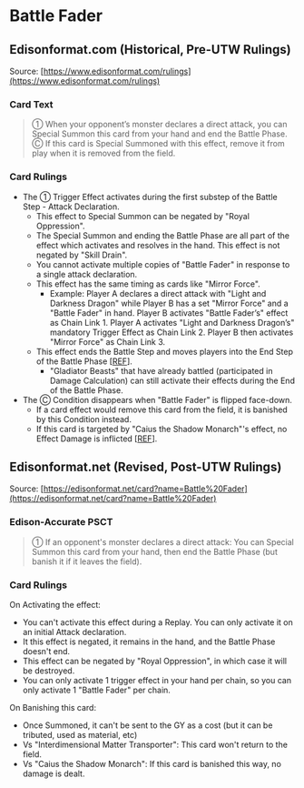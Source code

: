 # Battle Fader

## Edisonformat.com (Historical, Pre-UTW Rulings)

Source: [https://www.edisonformat.com/rulings](https://www.edisonformat.com/rulings)

### Card Text

> ① When your opponent’s monster declares a direct attack, you can Special Summon this card from your hand and end the Battle Phase. Ⓒ If this card is Special Summoned with this effect, remove it from play when it is removed from the field.

### Card Rulings

*   The ① Trigger Effect activates during the first substep of the Battle Step - Attack Declaration.
    *   This effect to Special Summon can be negated by "Royal Oppression".
    *   The Special Summon and ending the Battle Phase are all part of the effect which activates and resolves in the hand. This effect is not negated by "Skill Drain".
    *   You cannot activate multiple copies of "Battle Fader" in response to a single attack declaration.
    *   This effect has the same timing as cards like "Mirror Force".
        *   Example: Player A declares a direct attack with "Light and Darkness Dragon" while Player B has a set "Mirror Force" and a "Battle Fader" in hand. Player B activates "Battle Fader’s" effect as Chain Link 1. Player A activates "Light and Darkness Dragon’s" mandatory Trigger Effect as Chain Link 2. Player B then activates "Mirror Force" as Chain Link 3.
    *   This effect ends the Battle Step and moves players into the End Step of the Battle Phase \[[REF](https://www.pojo.biz/board/showthread.php?t=804828)\].
        *   "Gladiator Beasts" that have already battled (participated in Damage Calculation) can still activate their effects during the End of the Battle Phase.
*   The Ⓒ Condition disappears when "Battle Fader" is flipped face-down.
    *   If a card effect would remove this card from the field, it is banished by this Condition instead.
    *   If this card is targeted by "Caius the Shadow Monarch"'s effect, no Effect Damage is inflicted \[[REF](https://www.pojo.biz/board/showthread.php?t=854459)\].

## Edisonformat.net (Revised, Post-UTW Rulings)

Source: [https://edisonformat.net/card?name=Battle%20Fader](https://edisonformat.net/card?name=Battle%20Fader)

### Edison-Accurate PSCT

> ① If an opponent's monster declares a direct attack:
> You can Special Summon this card from your hand, then end the Battle Phase (but banish it if it leaves the field).

### Card Rulings

On Activating the effect:
*   You can't activate this effect during a Replay. You can only activate it on an initial Attack declaration.
*   It this effect is negated, it remains in the hand, and the Battle Phase doesn't end.
*   This effect can be negated by "Royal Oppression", in which case it will be destroyed.
*   You can only activate 1 trigger effect in your hand per chain, so you can only activate 1 "Battle Fader" per chain.

On Banishing this card:
*   Once Summoned, it can't be sent to the GY as a cost (but it can be tributed, used as material, etc)
*   Vs "Interdimensional Matter Transporter": This card won't return to the field.
*   Vs "Caius the Shadow Monarch": If this card is banished this way, no damage is dealt.
            